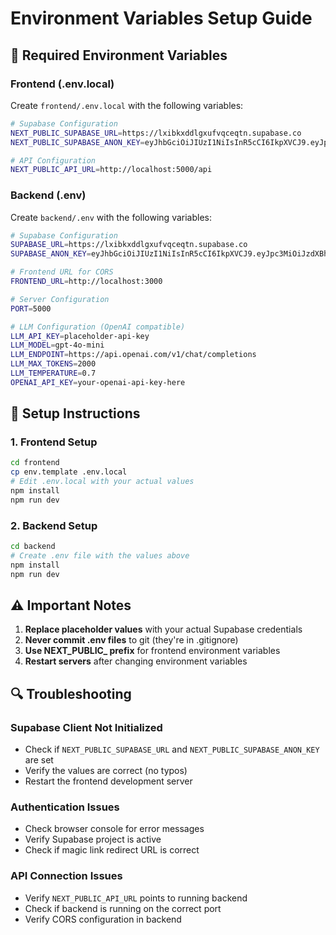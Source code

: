 # Environment Variables Setup Guide

## 🔧 **Required Environment Variables**

### **Frontend (.env.local)**
Create `frontend/.env.local` with the following variables:

```bash
# Supabase Configuration
NEXT_PUBLIC_SUPABASE_URL=https://lxibkxddlgxufvqceqtn.supabase.co
NEXT_PUBLIC_SUPABASE_ANON_KEY=eyJhbGciOiJIUzI1NiIsInR5cCI6IkpXVCJ9.eyJpc3MiOiJzdXBhYmFzZSIsInJlZiI6Imx4aWJreGRkbGd4dWZ2cWNlcXRuIiwicm9sZSI6ImFub24iLCJpYXQiOjE3NTgyMzgzNjMsImV4cCI6MjA3MzgxNDM2M30.placeholder

# API Configuration
NEXT_PUBLIC_API_URL=http://localhost:5000/api
```

### **Backend (.env)**
Create `backend/.env` with the following variables:

```bash
# Supabase Configuration
SUPABASE_URL=https://lxibkxddlgxufvqceqtn.supabase.co
SUPABASE_ANON_KEY=eyJhbGciOiJIUzI1NiIsInR5cCI6IkpXVCJ9.eyJpc3MiOiJzdXBhYmFzZSIsInJlZiI6Imx4aWJreGRkbGd4dWZ2cWNlcXRuIiwicm9sZSI6InNlcnZpY2Vfcm9sZSIsImlhdCI6MTc1ODIzODM2MywiZXhwIjoyMDczODE0MzYzfQ.QDkoereRoYzUzxHeom2krjTIJj9WELP4v7iCTuihSzE

# Frontend URL for CORS
FRONTEND_URL=http://localhost:3000

# Server Configuration
PORT=5000

# LLM Configuration (OpenAI compatible)
LLM_API_KEY=placeholder-api-key
LLM_MODEL=gpt-4o-mini
LLM_ENDPOINT=https://api.openai.com/v1/chat/completions
LLM_MAX_TOKENS=2000
LLM_TEMPERATURE=0.7
OPENAI_API_KEY=your-openai-api-key-here
```

## 🚀 **Setup Instructions**

### **1. Frontend Setup**
```bash
cd frontend
cp env.template .env.local
# Edit .env.local with your actual values
npm install
npm run dev
```

### **2. Backend Setup**
```bash
cd backend
# Create .env file with the values above
npm install
npm run dev
```

## ⚠️ **Important Notes**

1. **Replace placeholder values** with your actual Supabase credentials
2. **Never commit .env files** to git (they're in .gitignore)
3. **Use NEXT_PUBLIC_ prefix** for frontend environment variables
4. **Restart servers** after changing environment variables

## 🔍 **Troubleshooting**

### **Supabase Client Not Initialized**
- Check if `NEXT_PUBLIC_SUPABASE_URL` and `NEXT_PUBLIC_SUPABASE_ANON_KEY` are set
- Verify the values are correct (no typos)
- Restart the frontend development server

### **Authentication Issues**
- Check browser console for error messages
- Verify Supabase project is active
- Check if magic link redirect URL is correct

### **API Connection Issues**
- Verify `NEXT_PUBLIC_API_URL` points to running backend
- Check if backend is running on the correct port
- Verify CORS configuration in backend
